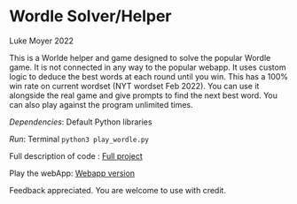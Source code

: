 # Wordle Solver/Helper
Luke Moyer 2022

This is a Worlde helper and game designed to solve the popular Wordle game. It is not connected in any way to the popular webapp. It uses custom logic to deduce the best words at each round until you win. This has a 100% win rate on current wordset (NYT wordset Feb 2022). You can use it alongside the real game and give prompts to find the next best word. You can also play against the program unlimited times. 

_Dependencies_: Default Python libraries

_Run_: Terminal `python3 play_wordle.py`

Full description of code : [Full project](https://moyeraudio.com/wordle/project)

Play the webApp: [Webapp version](https://moyeraudio.com/wordle)

Feedback appreciated. You are welcome to use with credit. 
